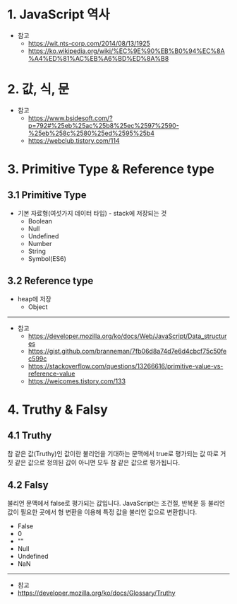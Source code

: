 # 1. JavaScript 역사
* 참고 
    * https://wit.nts-corp.com/2014/08/13/1925
    * https://ko.wikipedia.org/wiki/%EC%9E%90%EB%B0%94%EC%8A%A4%ED%81%AC%EB%A6%BD%ED%8A%B8

# 2. 값, 식, 문
* 참고 
    * https://www.bsidesoft.com/?p=792#%25eb%25ac%25b8%25ec%2597%2590-%25eb%258c%2580%25ed%2595%25b4
    * https://webclub.tistory.com/114

# 3. Primitive Type & Reference type
## 3.1  Primitive Type
* 기본 자료형(여섯가지 데이터 타입) - stack에 저장되는 것
    * Boolean
	* Null
	* Undefined
	* Number
	* String
	* Symbol(ES6)
## 3.2  Reference type 
* heap에 저장
    * Object
****    
* 참고 
    * https://developer.mozilla.org/ko/docs/Web/JavaScript/Data_structures
    * https://gist.github.com/branneman/7fb06d8a74d7e6d4cbcf75c50fec599c
    * https://stackoverflow.com/questions/13266616/primitive-value-vs-reference-value
    * https://weicomes.tistory.com/133
    
# 4. Truthy & Falsy
## 4.1  Truthy 
참 같은 값(Truthy)인 값이란 불리언을 기대하는 문맥에서 true로 평가되는 값
 따로 거짓 같은 값으로 정의된 값이 아니면 모두 참 같은 값으로 평가됩니다.
## 4.2 Falsy
불리언 문맥에서 false로 평가되는 값입니다.
JavaScript는 조건절, 반복문 등 불리언 값이 필요한 곳에서 형 변환을 이용해 특정 값을 불리언 값으로 변환합니다.

* False
* 0
* ""
* Null
* Undefined
* NaN

****
* 참고
 * https://developer.mozilla.org/ko/docs/Glossary/Truthy